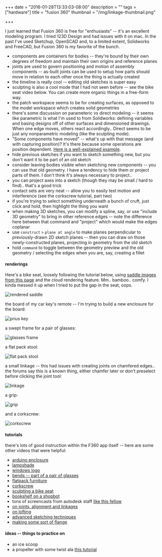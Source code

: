 +++
date = "2016-01-28T13:33:03-08:00"
description = ""
tags = ["hardware"]
title = "fusion 360"
thumbnail = "/img/linkage-thumbnail.png"

+++

I just learned that Fusion 360 is free for "enthusiasts" --
it's an excellent modeling program.
I tried 123D Design and had issues with it on mac.
In the past I've used Sketchup, OpenSCAD and, to a limited extent, Solidworks and FreeCAD,
but Fusion 360 is my favorite of the bunch.

<!--more-->

* components are containers for bodies -- they're bound by their own degrees of freedom
and maintain their own origins and reference planes
* joints are used to govern positioning and motion of assembly components --
as-built joints can be used to setup how parts should move in relation to each other
once the thing is actually created
* the timeline is really cool -- editing old sketches is super easy
* sculpting is also a cool mode that I had not seen before --
see the bike seat video below.  You can create more organic things in a free-form way.
* the patch workspace seems to be for creating surfaces,
as opposed to the model workspace which creates solid geometries
* there's some discussion on parameteric vs direct modeling --
it seems like parametric is what I'm used to from Solidworks:
defining variables and basing designs off of other surfaces and dimensioned drawings.
When one edge moves, others react accordingly..
Direct seems to be just any nonparametric modeling (like the sculpting mode).
* "Some components have moved" -- what's up with that message (and with capturing position)?
It's there because some operations are position dependent.
[Here is a well-explained example](http://goo.gl/52EGCk).
* hide previous sketches if you want to sketch something new,
but you don't want it to be part of an old sketch
* consider leaving bodies visible when sketching new components --
you can use that old geometry.  I have a tendency to hide them or project parts of them.
I don't think it's always necessary to project..
* you can project axes into a sketch (though they may be small / hard to find).. that's a good trick
* contact sets are very neat -- allow you to easily test motion and interference
(see the corkscrew tutorial, part two)
* if you're trying to select something underneath a bunch of cruft,
just click and hold, then highlight the thing you want
* when making 3D sketches, you can modify a spline, say,
or use "include 3D geometry" to bring in other reference edges --
note the difference here between that command and "project" which would make the edges coplanar
* use `construct` `>` `plane at angle` to make planes perpendicular
to previously-drawn 2D sketch planes -- then you can draw on those newly-constructed planes,
projecting in geometry from the old sketch
* hold `command` to toggle between the geometry preview and
the old geometry / selecting the edges when you are, say, creating a fillet


#### renderings
Here's a bike seat, loosely following the tutorial below,
using [saddle images from this page](http://design-real.com/saddle/) and
the cloud rendering feature.  Mm.. bamboo.. comfy.
I kinda messed it up when I tried to put the gap in the seat, oops.

![rendered saddle](/img/rendered-saddle.png)

the board of my car key's remote -- I'm trying to build a new enclosure for the board:

![prius key](/img/prius-key.png)

a swept frame for a pair of glasses:

![glasses frame](/img/glasses-frame.png)

a flat pack stool:

![flat pack stool](/img/flat-pack-stool.png)

a small linkage -- this had issues with creating joints on chamfered edges..
the forums say this is a known thing, either chamfer later
or don't preselect before clicking the joint tool:

![linkage](/img/linkage.png)

a grip:

![grip](/img/grip.png)

and a corkscrew:

![corkscrew](/img/corkscrew.png)



#### tutorials
there's lots of good instruction within the F360 app itself --
here are some other videos that were helpful:

* [arduino enclosure](https://www.youtube.com/watch?v=E0bhdr84FNU)
* [lampshade](https://www.youtube.com/watch?v=3PnKBSOulwo)
* [windows logo](https://www.youtube.com/watch?v=DAckUNX0b4g)
* [bends -- part of a pair of glasses](https://www.youtube.com/watch?v=hicToIPxYJI)
* [flatpack furniture](https://www.youtube.com/watch?v=DHrP1MunhFw)
* [corkscrew](https://www.youtube.com/watch?v=narfcnqf-DY)
* [sculpting a bike seat](https://www.youtube.com/watch?v=SqCgsphPYO4)
* [bookshelf on a shopbot](https://www.youtube.com/watch?v=VZU_Jpyyc5M)
* tons of screencasts from autodesk staff [like this fellow](https://knowledge.autodesk.com/profile/LXMBRRH7985TU/screencasts)
* [on joints, alignment and linkages](https://www.youtube.com/watch?v=LN4bvjfxQ4c)
* [on lofting](https://www.youtube.com/watch?v=fXQ28AVaMh0)
* [advanced sketching techniques](https://www.youtube.com/watch?v=Dfxm8irfEhc)
* [making some sort of flange](https://www.youtube.com/watch?v=tu-Sg47RxMo)


#### ideas -- things to practice on
* an ice scoop
* a propeller with some twist ala [this tutorial](https://goo.gl/vlE2tt)
